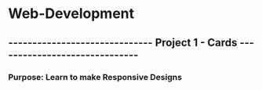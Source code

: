 # Web-Development

## ------------------------------ Project 1 - Cards ------------------------------
### Purpose: Learn to make Responsive Designs
